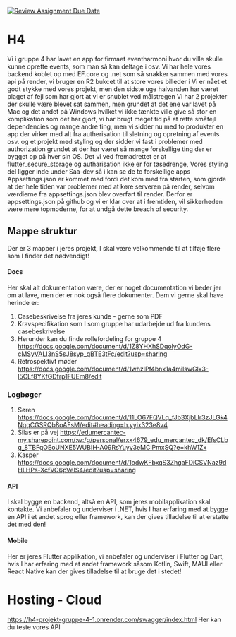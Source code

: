 [![Review Assignment Due Date](https://classroom.github.com/assets/deadline-readme-button-22041afd0340ce965d47ae6ef1cefeee28c7c493a6346c4f15d667ab976d596c.svg)](https://classroom.github.com/a/nlVhM163)
# H4

Vi i gruppe 4 har lavet en app for firmaet eventharmoni hvor du ville skulle kunne oprette events, som man så kan deltage i osv.
Vi har hele vores backend koblet op med EF.core og .net som så snakker sammen med vores api på render, vi bruger en R2 bukcet til at store vores billeder i
Vi er nået et godt stykke med vores projekt, men den sidste uge halvanden har været plaget af fejl som har gjort at vi er snublet ved målstregen
Vi har 2 projekter der skulle være blevet sat sammen, men grundet at det ene var lavet på Mac og det andet på Windows hvilket vi ikke tænkte ville give så stor en
komplikation som det har gjort, vi har brugt meget tid på at rette småfejl dependencies og mange andre ting, men vi sidder nu med to produkter en app der virker
med alt fra autherisation til sletning og opretning af events osv. og et projekt med styling og 
der sidder vi fast i problemer med authorization grundet at der har været så mange forskellige ting der er bygget op på hver sin OS. 
Det vi ved fremadrettet er at flutter_secure_storage og autharisation ikke er for tøsedrenge, Vores styling del ligger inde under Saa-dev så i kan se de to forskellige apps 
Appsettings.json er kommet med fordi det kom med fra starten, som gjorde at der hele tiden var problemer med at køre serveren på render, selvom værdierne fra appsettings.json blev overført til render. Derfor er appsettings.json på github og vi er klar over at i fremtiden, vil sikkerheden være mere topmoderne, for at undgå dette breach of security.

## Mappe struktur

Der er 3 mapper i jeres projekt, I skal være velkommende til at tilføje flere som I finder det nødvendigt!

#### Docs

Her skal alt dokumentation være, der er noget documentation vi beder jer om at lave, men der er nok også flere dokumenter. Dem vi gerne skal have herinde er:

1. Casebeskrivelse fra jeres kunde - gerne som PDF
2. Kravspecifikation som I som gruppe har udarbejde ud fra kundens casebeskrivelse
3. Herunder kan du finde rollefordeling for gruppe 4 https://docs.google.com/document/d/1Z8YHXhSDqolyOdG-cMSyVALI3nS5sJ8syp_qBTE3tFc/edit?usp=sharing
4. Retrospektivt møder https://docs.google.com/document/d/1whzlPf4bnx1a4milswGlx3-l5CLf8YKfGDfrp1FUEm8/edit

### Logbøger
1. Søren https://docs.google.com/document/d/11LO67FQVLq_fJb3XjbLIr3zJLGk4NqqCGSRQb8oAFsM/edit#heading=h.yyix323e8v4
2. Silas er på vej https://edumercantec-my.sharepoint.com/:w:/g/personal/erxx4679_edu_mercantec_dk/EfsCLbg_8TBFgOEoUNXE5WUBIH-A09RsYuyy3eMCiPmxSQ?e=khW1Zx
3. Kasper https://docs.google.com/document/d/1odwKFbxqS3ZhgaFDiCSVNaz9dHLHPs-XcfVO6pVelS4/edit?usp=sharing

#### API

I skal bygge en backend, altså en API, som jeres mobilapplikation skal kontakte. Vi anbefaler og underviser i .NET, hvis I har erfaring med at bygge en API i et andet sprog eller framework, kan der gives tilladelse til at erstatte det med den!

#### Mobile

Her er jeres Flutter applikation, vi anbefaler og underviser i Flutter og Dart, hvis I har erfaring med et andet framework såsom Kotlin, Swift, MAUI eller React Native kan der gives tilladelse til at bruge det i stedet!

# Hosting - Cloud
https://h4-projekt-gruppe-4-1.onrender.com/swagger/index.html
Her kan du teste vores API
